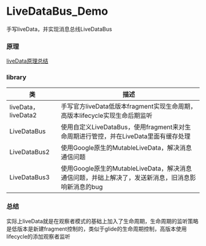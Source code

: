 # LiveDataBus_Demo

手写liveData，并实现消息总线LiveDataBus

### 原理
[liveData原理总结](https://github.com/yanchunlan/SourceCodeSummary/blob/master/%E6%BA%90%E7%A0%81%E6%80%BB%E7%BB%93/viewModel%E4%B8%8EliveData%E6%BA%90%E7%A0%81%E6%80%BB%E7%BB%93.txt)

### library

| 类 | 描述 |
| ------- | ------- |
| liveData，liveData2 | 手写官方liveData低版本fragment实现生命周期，高版本lifecycle实现生命后期监听   |
| LiveDataBus | 使用自定义LiveDataBus，使用fragment来对生命周期进行管控，并在LiveData里面有缓存处理 |
| LiveDataBus2 | 使用Google原生的MutableLiveData，解决消息通信问题 |
| LiveDataBus3 | 使用Google原生的MutableLiveData，解决消息通信问题，并础上解决了，发送新消息，旧消息影响新消息的bug |

### 总结

实际上liveData就是在观察者模式的基础上加入了生命周期，生命周期的监听策略是低版本是新建fragment控制的，类似于glide的生命周期控制，高版本使用lifecycle的添加观察者监听